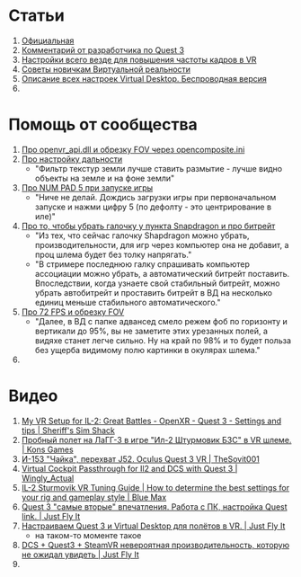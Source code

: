 # Статьи
1. [Официальная](https://forum.il2sturmovik.ru/topic/5730-%D1%81%D0%BE%D0%B2%D0%B5%D1%82%D1%8B-%D0%BF%D0%BE-%D0%BD%D0%B0%D1%81%D1%82%D1%80%D0%BE%D0%B9%D0%BA%D0%B5-%D0%B2%D0%B8%D1%80%D1%82%D1%83%D0%B0%D0%BB%D1%8C%D0%BD%D0%BE%D0%B9-%D1%80%D0%B5%D0%B0%D0%BB%D1%8C%D0%BD%D0%BE%D1%81%D1%82%D0%B8/)
2. [Комментарий от разработчика по Quest 3](https://forum.il2sturmovik.ru/topic/16544-quest-3/#findComment-906746)
3. [Настройки всего везде для повышения частоты кадров в VR](https://forum.il2sturmovik.ru/topic/17141-%D0%BD%D0%B0%D1%81%D1%82%D1%80%D0%BE%D0%B9%D0%BA%D0%B8-%D0%B2%D1%81%D0%B5%D0%B3%D0%BE-%D0%B2%D0%B5%D0%B7%D0%B4%D0%B5-%D0%B4%D0%BB%D1%8F-%D0%BF%D0%BE%D0%B2%D1%8B%D1%88%D0%B5%D0%BD%D0%B8%D1%8F-%D1%87%D0%B0%D1%81%D1%82%D0%BE%D1%82%D1%8B-%D0%BA%D0%B0%D0%B4%D1%80%D0%BE%D0%B2-%D0%B2-vr/)
4. [Советы новичкам Виртуальной реальности](https://forum.il2sturmovik.ru/topic/6927-%D1%81%D0%BE%D0%B2%D0%B5%D1%82%D1%8B-%D0%BD%D0%BE%D0%B2%D0%B8%D1%87%D0%BA%D0%B0%D0%BC-%D0%B2%D0%B8%D1%80%D1%82%D1%83%D0%B0%D0%BB%D1%8C%D0%BD%D0%BE%D0%B9-%D1%80%D0%B5%D0%B0%D0%BB%D1%8C%D0%BD%D0%BE%D1%81%D1%82%D0%B8/)
5. [Описание всех настроек Virtual Desktop. Беспроводная версия](https://virtualrift.net/opisanie-vsekh-nastroek-virtual-desktop-besprovodnaya-versiya)
6. 

# Помощь от сообщества
1. [Про openvr_api.dll и обрезку FOV через opencomposite.ini](https://forum.il2sturmovik.ru/topic/16544-quest-3/page/59/#findComment-938214)
2. [Про настройку дальности](https://forum.il2sturmovik.ru/topic/16544-quest-3/page/55/#findComment-935880)
   - "Фильтр текстур земли лучше ставить размытие - лучше видно объекты на земле и на фоне земли"
3. [Про NUM PAD 5 при запуске игры](https://forum.il2sturmovik.ru/topic/16544-quest-3/page/55/#findComment-935885)
   - "Ниче не делай. Дождись загрузки игры при первоначальном запуске и нажми цифру 5  (по дефолту - это центрирование в иле)"
4. [Про то, чтобы убрать галочку у пункта Snapdragon и про битрейт](https://forum.il2sturmovik.ru/topic/16544-quest-3/page/55/#findComment-935993)
   - "Из тех, что сейчас галочку Shapdragon можно убрать, производительности, для игр через компьютер она не добавит, а проц шлема будет без толку напрягать."
   - "В стримере последнюю галку спрашивать компьютер ассоциации можно убрать, а автоматический битрейт поставить. Впоследствии, когда узнаете свой стабильный битрейт, можно убрать автобитрейт и проставить битрейт в ВД на несколько единиц меньше стабильного автоматического."
5. [Про 72 FPS и обрезку FOV](https://forum.il2sturmovik.ru/topic/16544-quest-3/page/55/#findComment-935998)
   - "Далее, в ВД с папке адвансед смело режем фоб по горизонту и вертикали до 95%, вы не заметите этих урезанных полей, а видяхе станет легче сильно. Ну на край по 98% и то будет польза без ущерба видимому полю картинки в окулярах шлема."
6. 


# Видео
1. [My VR Setup for IL-2: Great Battles - OpenXR - Quest 3 - Settings and tips | Sheriff's Sim Shack](https://www.youtube.com/watch?v=I3rW5Z5Voew)
2. [Пробный полет на ЛаГГ-3 в игре "Ил-2 Штурмовик БЗС" в VR шлеме. | Kons Games](https://www.youtube.com/watch?v=C1-hFY23mh4)
3. [И-153 "Чайка", перехват J52. Oculus Quest 3 VR | TheSovit001](https://www.youtube.com/watch?v=k0wkRXltGNQ)
4. [Virtual Cockpit Passthrough for Il2 and DCS with Quest 3 | Wingly_Actual](https://www.youtube.com/watch?v=-mxX8p7GtgE)
5. [IL-2 Sturmovik VR Tuning Guide | How to determine the best settings for your rig and gameplay style | Blue Max](https://www.youtube.com/watch?v=jFXhfI7bcKg)
6. [Quest 3 "самые вторые" впечатления. Работа с ПК, настройка Quest link. | Just Fly It](https://www.youtube.com/watch?v=2dWkZ8eAhFU)
7. [Настраиваем Quest 3 и Virtual Desktop для полётов в VR. | Just Fly It](https://www.youtube.com/watch?v=tnESzVvxiRs)
   - на таком-то моменте такое
8. [DCS + Quest3 + SteamVR невероятная производительность, которую не ожидал увидеть | Just Fly It](https://www.youtube.com/watch?v=uzObGJEVBSU)
9. 
